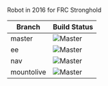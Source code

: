 Robot in 2016 for FRC Stronghold

|**Branch**|**Build Status**|
|------|------------|
|master|![Master](https://gitlab.mort11.org/controls-design/2016robot/badges/master/build.svg)|
|ee|![Master](https://gitlab.mort11.org/controls-design/2016robot/badges/ee/build.svg)|
|nav|![Master](https://gitlab.mort11.org/controls-design/2016robot/badges/nav/build.svg)|
|mountolive|![Master](https://gitlab.mort11.org/controls-design/2016robot/badges/mountolive/build.svg)|